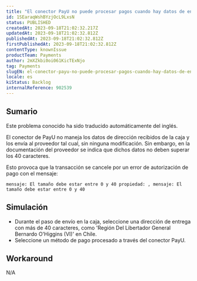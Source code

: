 ```yaml
---
title: "El conector PayU no puede procesar pagos cuando hay datos de envío que contienen más de 40 caracteres."
id: 1SEaraqWshBYzjOcL9LxsN
status: PUBLISHED
createdAt: 2023-09-18T21:02:32.217Z
updatedAt: 2023-09-18T21:02:32.812Z
publishedAt: 2023-09-18T21:02:32.812Z
firstPublishedAt: 2023-09-18T21:02:32.812Z
contentType: knownIssue
productTeam: Payments
author: 2mXZkbi0oi061KicTExNjo
tag: Payments
slugEN: el-conector-payu-no-puede-procesar-pagos-cuando-hay-datos-de-envio-que-contienen-mas-de-40-caracteres
locale: es
kiStatus: Backlog
internalReference: 902539
---
```


## Sumario

<div class="alert alert-info">
  <p>Este problema conocido ha sido traducido automáticamente del inglés.</p>
</div>


El conector de PayU no maneja los datos de dirección recibidos de la caja y los envía al proveedor tal cual, sin ninguna modificación. Sin embargo, en la documentación del proveedor se indica que dichos datos no deben superar los 40 caracteres.

Esto provoca que la transacción se cancele por un error de autorización de pago con el mensaje:

    mensaje: El tamaño debe estar entre 0 y 40 propiedad: , mensaje: El tamaño debe estar entre 0 y 40



##

## Simulación



- Durante el paso de envío en la caja, seleccione una dirección de entrega con más de 40 caracteres, como 'Región Del Libertador General Bernardo O'Higgins (VI)' en Chile.
- Seleccione un método de pago procesado a través del conector PayU.


##

## Workaround


N/A





